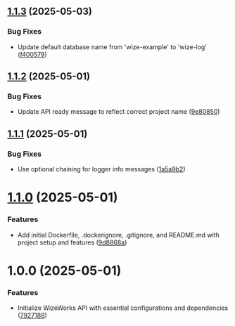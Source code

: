 ## [1.1.3](https://github.com/wize-works/wize-log/compare/v1.1.2...v1.1.3) (2025-05-03)


### Bug Fixes

* Update default database name from 'wize-example' to 'wize-log' ([f400579](https://github.com/wize-works/wize-log/commit/f4005793a3f2ade6fe4133649741e96c4e52cfda))

## [1.1.2](https://github.com/wize-works/wize-log/compare/v1.1.1...v1.1.2) (2025-05-01)


### Bug Fixes

* Update API ready message to reflect correct project name ([9e80850](https://github.com/wize-works/wize-log/commit/9e80850d00b17b99b11dab826a2fb35a7f43a7b9))

## [1.1.1](https://github.com/wize-works/wize-log/compare/v1.1.0...v1.1.1) (2025-05-01)


### Bug Fixes

* Use optional chaining for logger info messages ([1a5a9b2](https://github.com/wize-works/wize-log/commit/1a5a9b2b4381fdf2bdd0c8735a351f0e2ff39384))

# [1.1.0](https://github.com/wize-works/wize-log/compare/v1.0.0...v1.1.0) (2025-05-01)


### Features

* Add initial Dockerfile, .dockerignore, .gitignore, and README.md with project setup and features ([9d8868a](https://github.com/wize-works/wize-log/commit/9d8868ab0c656d675fa9dac9f711f2911ee7ec14))

# 1.0.0 (2025-05-01)


### Features

* Initialize WizeWorks API with essential configurations and dependencies ([7927188](https://github.com/wize-works/wize-log/commit/792718800c26a5fa7a6d8bbe96c18d14a8f0be7c))
